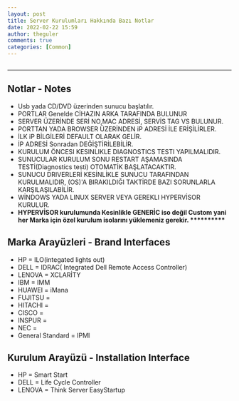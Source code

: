```yaml
---
layout: post
title: Server Kurulumları Hakkında Bazı Notlar
date: 2022-02-22 15:59
author: theguler
comments: true
categories: [Common]
---
```

<!-- wp:image {"id":1924,"sizeSlug":"large","linkDestination":"none"} -->
<figure class="wp-block-image size-large"><img src="https://theguler.wordpress.com/wp-content/uploads/2022/02/pic_server_install-1.jpg?w=980" alt="" class="wp-image-1924" /></figure>
<!-- /wp:image -->

<!-- wp:separator {"opacity":"css"} -->
<hr class="wp-block-separator has-css-opacity" />
<!-- /wp:separator -->

<!-- wp:heading -->
<h2 id="notlar-notes"><strong>Notlar - Notes</strong></h2>
<!-- /wp:heading -->

<!-- wp:list -->
<ul><!-- wp:list-item -->
<li>Usb yada CD/DVD üzerinden sunucu başlatılır.</li>
<!-- /wp:list-item -->

<!-- wp:list-item -->
<li>PORTLAR Genelde CİHAZIN ARKA TARAFINDA  BULUNUR</li>
<!-- /wp:list-item -->

<!-- wp:list-item -->
<li>SERVER ÜZERİNDE SERİ NO,MAC ADRESİ, SERVİS TAG VS BULUNUR.</li>
<!-- /wp:list-item -->

<!-- wp:list-item -->
<li>PORTTAN YADA BROWSER ÜZERİNDEN iP ADRESİ İLE ERİŞİLİRLER.</li>
<!-- /wp:list-item -->

<!-- wp:list-item -->
<li>İLK iP BİLGİLERİ DEFAULT OLARAK GELİR.</li>
<!-- /wp:list-item -->

<!-- wp:list-item -->
<li>İP ADRESİ Sonradan DEĞİŞTİRİLEBİLİR.</li>
<!-- /wp:list-item -->

<!-- wp:list-item -->
<li>KURULUM ÖNCESI KESINLIKLE DIAGNOSTICS TESTI YAPILMALIDIR.</li>
<!-- /wp:list-item -->

<!-- wp:list-item -->
<li>SUNUCULAR KURULUM SONU RESTART AŞAMASINDA TESTİ(Diagnostics testi) OTOMATİK BAŞLATACAKTIR.</li>
<!-- /wp:list-item -->

<!-- wp:list-item -->
<li>SUNUCU DRIVERLERİ KESİNLİKLE SUNUCU TARAFINDAN KURULMALIDIR, (OS)'A BIRAKILDIĞI TAKTİRDE BAZI SORUNLARLA KARŞILAŞILABİLİR.</li>
<!-- /wp:list-item -->

<!-- wp:list-item -->
<li>WİNDOWS YADA LINUX SERVER VEYA GEREKLI HYPERVİSOR KURULUR.</li>
<!-- /wp:list-item -->

<!-- wp:list-item -->
<li><strong>HYPERVİSOR kurulumunda Kesinlikle GENERİC iso değil Custom yani her Marka için özel kurulum isolarını yüklemeniz gerekir. **********</strong></li>
<!-- /wp:list-item --></ul>
<!-- /wp:list -->

<!-- wp:paragraph -->
<p></p>
<!-- /wp:paragraph -->

<!-- wp:heading -->
<h2 id="marka-arayuzleri-brand-interfaces"><strong>Marka Arayüzleri - Brand Interfaces</strong></h2>
<!-- /wp:heading -->

<!-- wp:list -->
<ul><!-- wp:list-item -->
<li>HP = ILO(integated lights out)</li>
<!-- /wp:list-item -->

<!-- wp:list-item -->
<li>DELL = IDRAC( Integrated Dell Remote Access Controller)</li>
<!-- /wp:list-item -->

<!-- wp:list-item -->
<li>LENOVA = XCLARİTY</li>
<!-- /wp:list-item -->

<!-- wp:list-item -->
<li>IBM = IMM</li>
<!-- /wp:list-item -->

<!-- wp:list-item -->
<li>HUAWEI = iMana</li>
<!-- /wp:list-item -->

<!-- wp:list-item -->
<li>FUJITSU = </li>
<!-- /wp:list-item -->

<!-- wp:list-item -->
<li>HITACHI&nbsp;=</li>
<!-- /wp:list-item -->

<!-- wp:list-item -->
<li>CISCO =</li>
<!-- /wp:list-item -->

<!-- wp:list-item -->
<li>INSPUR =</li>
<!-- /wp:list-item -->

<!-- wp:list-item -->
<li>NEC&nbsp;=</li>
<!-- /wp:list-item -->

<!-- wp:list-item -->
<li>General Standard = IPMI</li>
<!-- /wp:list-item --></ul>
<!-- /wp:list -->

<!-- wp:paragraph -->
<p></p>
<!-- /wp:paragraph -->

<!-- wp:heading -->
<h2 id="kurulum-arayuzu-installation-interface"><strong>Kurulum Arayüzü - Installation Interface</strong></h2>
<!-- /wp:heading -->

<!-- wp:list -->
<ul><!-- wp:list-item -->
<li>HP = Smart Start</li>
<!-- /wp:list-item -->

<!-- wp:list-item -->
<li>DELL = Life Cycle Controller</li>
<!-- /wp:list-item -->

<!-- wp:list-item -->
<li>LENOVA = Think Server EasyStartup</li>
<!-- /wp:list-item --></ul>
<!-- /wp:list -->

